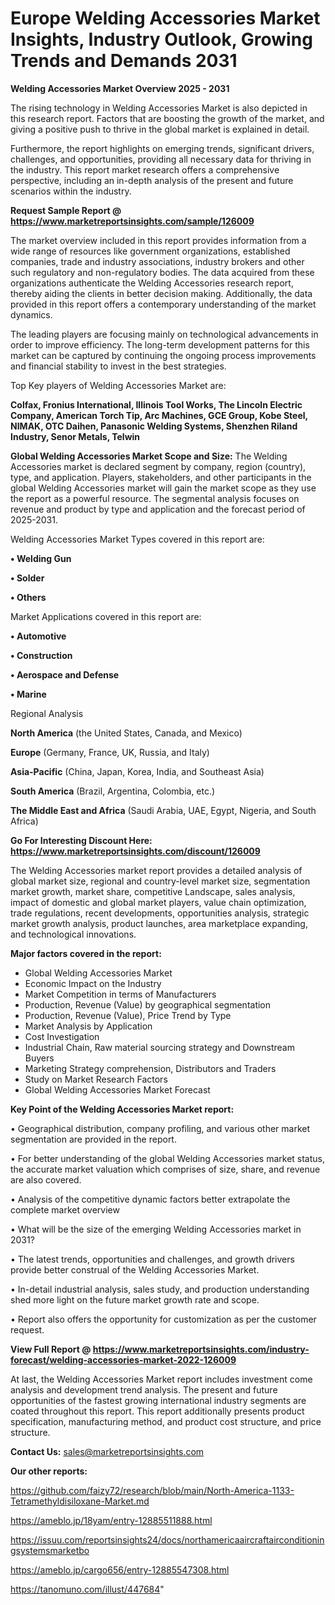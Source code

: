 # Europe Welding Accessories Market Insights, Industry Outlook, Growing Trends and Demands 2031

<Strong> Welding Accessories Market Overview 2025 - 2031</strong>

The rising technology in Welding Accessories Market is also depicted in this research report. Factors that are boosting the growth of the market, and giving a positive push to thrive in the global market is explained in detail.

Furthermore, the report highlights on emerging trends, significant drivers, challenges, and opportunities, providing all necessary data for thriving in the industry. This report market research offers a comprehensive perspective, including an in-depth analysis of the present and future scenarios within the industry.

<strong>Request Sample Report @ <a href=https://www.marketreportsinsights.com/sample/126009>https://www.marketreportsinsights.com/sample/126009</a></strong>

The market overview included in this report provides information from a wide range of resources like government organizations, established companies, trade and industry associations, industry brokers and other such regulatory and non-regulatory bodies. The data acquired from these organizations authenticate the Welding Accessories research report, thereby aiding the clients in better decision making. Additionally, the data provided in this report offers a contemporary understanding of the market dynamics.

The leading players are focusing mainly on technological advancements in order to improve efficiency. The long-term development patterns for this market can be captured by continuing the ongoing process improvements and financial stability to invest in the best strategies.

Top Key players of Welding Accessories Market are:

<strong>Colfax, Fronius International, Illinois Tool Works, The Lincoln Electric Company, American Torch Tip, Arc Machines, GCE Group, Kobe Steel, NIMAK, OTC Daihen, Panasonic Welding Systems, Shenzhen Riland Industry, Senor Metals, Telwin</strong>

<strong><b>Global Welding Accessories Market Scope and Size:</b></strong>
The Welding Accessories market is declared segment by company, region (country), type, and application. Players, stakeholders, and other participants in the global Welding Accessories market will gain the market scope as they use the report as a powerful resource. The segmental analysis focuses on revenue and product by type and application and the forecast period of 2025-2031.

Welding Accessories Market Types covered in this report are:

<strong>• Welding Gun

• Solder

• Others</strong>

Market Applications covered in this report are:

<strong>• Automotive

• Construction

• Aerospace and Defense

• Marine</strong> 

Regional Analysis

<strong>North America</strong> (the United States, Canada, and Mexico)

<strong>Europe</strong> (Germany, France, UK, Russia, and Italy)

<strong>Asia-Pacific</strong> (China, Japan, Korea, India, and Southeast Asia)

<strong>South America</strong> (Brazil, Argentina, Colombia, etc.)

<strong>The Middle East and Africa</strong> (Saudi Arabia, UAE, Egypt, Nigeria, and South Africa)

<strong>Go For Interesting Discount Here: <a href=https://www.marketreportsinsights.com/discount/126009>https://www.marketreportsinsights.com/discount/126009</a></strong>

The Welding Accessories market report provides a detailed analysis of global market size, regional and country-level market size, segmentation market growth, market share, competitive Landscape, sales analysis, impact of domestic and global market players, value chain optimization, trade regulations, recent developments, opportunities analysis, strategic market growth analysis, product launches, area marketplace expanding, and technological innovations.

<strong><b>Major factors covered in the report:</b></strong>
<ul>
  <li>Global Welding Accessories Market </li>
  <li>Economic Impact on the Industry</li>
  <li>Market Competition in terms of Manufacturers</li>
  <li>Production, Revenue (Value) by geographical segmentation</li>
  <li>Production, Revenue (Value), Price Trend by Type</li>
  <li>Market Analysis by Application</li>
  <li>Cost Investigation</li>
  <li>Industrial Chain, Raw material sourcing strategy and Downstream Buyers</li>
  <li>Marketing Strategy comprehension, Distributors and Traders</li>
  <li>Study on Market Research Factors</li>
  <li>Global Welding Accessories Market Forecast</li>
</ul>

<strong><b>Key Point of the Welding Accessories Market report:</b></strong>

• Geographical distribution, company profiling, and various other market segmentation are provided in the report.

• For better understanding of the global Welding Accessories market status, the accurate market valuation which comprises of size, share, and revenue are also covered.

• Analysis of the competitive dynamic factors better extrapolate the complete market overview

• What will be the size of the emerging Welding Accessories market in 2031?

• The latest trends, opportunities and challenges, and growth drivers provide better construal of the Welding Accessories Market.

• In-detail industrial analysis, sales study, and production understanding shed more light on the future market growth rate and scope.

• Report also offers the opportunity for customization as per the customer request.

<strong><b>View Full Report @ <a href=https://www.marketreportsinsights.com/industry-forecast/welding-accessories-market-2022-126009>https://www.marketreportsinsights.com/industry-forecast/welding-accessories-market-2022-126009</a></b></strong>


At last, the Welding Accessories Market report includes investment come analysis and development trend analysis. The present and future opportunities of the fastest growing international industry segments are coated throughout this report. This report additionally presents product specification, manufacturing method, and product cost structure, and price structure.

<strong>Contact Us:</strong>
sales@marketreportsinsights.com

<strong>Our other reports:</strong>

<a href=https://github.com/faizy72/research/blob/main/North-America-1133-Tetramethyldisiloxane-Market.md>https://github.com/faizy72/research/blob/main/North-America-1133-Tetramethyldisiloxane-Market.md</a>

<a href=https://ameblo.jp/18yam/entry-12885511888.html>https://ameblo.jp/18yam/entry-12885511888.html</a>

<a href=https://issuu.com/reportsinsights24/docs/northamericaaircraftairconditioningsystemsmarketbo>https://issuu.com/reportsinsights24/docs/northamericaaircraftairconditioningsystemsmarketbo</a>

<a href=https://ameblo.jp/cargo656/entry-12885547308.html>https://ameblo.jp/cargo656/entry-12885547308.html</a>

<a href=https://tanomuno.com/illust/447684>https://tanomuno.com/illust/447684</a>"
